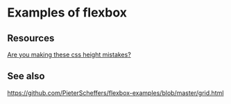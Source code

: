 # Examples of flexbox

## Resources

[Are you making these css height mistakes?](https://www.youtube.com/watch?v=-sF5KsEo6gM)

## See also

https://github.com/PieterScheffers/flexbox-examples/blob/master/grid.html
